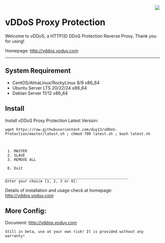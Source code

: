 <div alt="vDDoS Proxy Protection Logo" class="separator" style="clear: both; text-align: center;">
<a href="https://lh3.googleusercontent.com/-OGKhMCGE8z8/YjRqfduLNbI/AAAAAAAADBo/BW2y2DLvp3ENp-13sRacxkIAJ8SxqAXBQCNcBGAsYHQ/s1600/vDDoS-proxy-protection.png" imageanchor="1" style="margin-left: 1em; margin-right: 1em;"><img align="right" border="0" src="https://lh3.googleusercontent.com/-OGKhMCGE8z8/YjRqfduLNbI/AAAAAAAADBo/BW2y2DLvp3ENp-13sRacxkIAJ8SxqAXBQCNcBGAsYHQ/s222/vDDoS-proxy-protection.png" /></a></div>

vDDoS Proxy Protection
===================


Welcome to vDDoS, a HTTP(S) DDoS Protection Reverse Proxy. Thank you for using!

Homepage: http://vddos.voduy.com

----------


System Requirement
-------------

* CentOS/AlmaLinux/RockyLinux 8/9 x86_64
* Ubuntu Server LTS 20/22/24 x86_64
* Debian Server 11/12 x86_64

Install
-------------

Install vDDoS Proxy Protection Latest Version:
```
wget https://raw.githubusercontent.com/duy13/vDDoS-Protection/master/latest.sh ; chmod 700 latest.sh ; bash latest.sh



 1. MASTER
 2. SLAVE
 3. REMOVE ALL

 0. Exit

________________________________________________________
Enter your choice [1, 2, 3 or 0]: 
```
Details of installation and usage check at homepage: http://vddos.voduy.com

More Config:
---------------
Document: http://vddos.voduy.com
```
Still in beta, use at your own risk! It is provided without any warranty!
```

